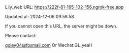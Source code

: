 Lily_web URL: https://222f-61-165-102-156.ngrok-free.app

Updated at: 2024-12-06 09:58:58

If you cannot open this URL, the server might be down.

Please contact: 

goley04@foxmail.com Or Wechat:GL_yeaH
